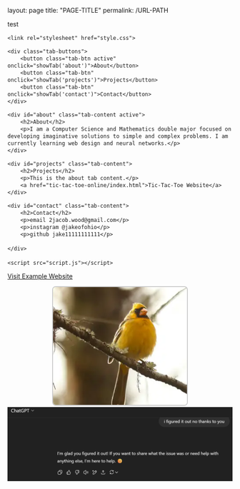 layout: page
title: "PAGE-TITLE"
permalink: /URL-PATH

test




<html lang="en">
<head>
    <meta charset="UTF-8">
  
    <link rel="stylesheet" href="style.css">
</head>
<body>

    

    <div class="tab-buttons">
        <button class="tab-btn active" onclick="showTab('about')">About</button>
        <button class="tab-btn" onclick="showTab('projects')">Projects</button>
        <button class="tab-btn" onclick="showTab('contact')">Contact</button>
    </div>

<!-- about tab -->
    <div id="about" class="tab-content active">
        <h2>About</h2>
        <p>I am a Computer Science and Mathematics double major focused on developing imaginative solutions to simple and complex problems. I am currently learning web design and neural networks.</p>
    </div>

<!-- projects tab -->
    <div id="projects" class="tab-content">
        <h2>Projects</h2>
        <p>This is the about tab content.</p>
        <a href="tic-tac-toe-online/index.html">Tic-Tac-Toe Website</a>
    </div>

<!-- contact tab -->
    <div id="contact" class="tab-content">
        <h2>Contact</h2>
        <p>email 2jacob.wood@gmail.com</p>
        <p>instagram @jakeofohio</p>
        <p>github jake11111111111</p>
        
    </div>

    <script src="script.js"></script>
</body>
</html>



<a href="movieSpinner/index.html">Visit Example Website</a>

<!-- Image object -->
<div style="text-align: center;">
  <img 
    src="Screenshot 2023-06-10 145027.png" 
    alt="Yellow cardinal on a branch"
    style="width: 300px; height: auto; border: 2px solid #ccc; border-radius: 8px;"
  >
</div>
<img src="chatMeme.png" alt="alt text" >
